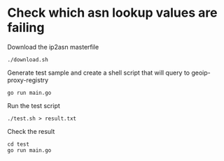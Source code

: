 # Check which asn lookup values are failing

Download the ip2asn masterfile

```
./download.sh
```

Generate test sample and create a shell script that will query to geoip-proxy-registry

```
go run main.go
```

Run the test script

```
./test.sh > result.txt
```

Check the result

```
cd test
go run main.go
```
